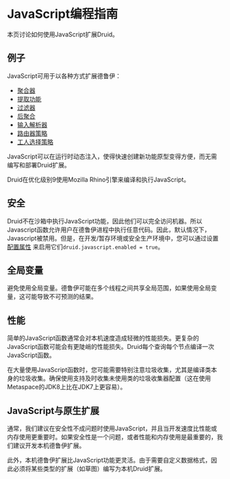 # JavaScript编程指南

本页讨论如何使用JavaScript扩展Druid。

## 例子

JavaScript可用于以各种方式扩展德鲁伊：

- [聚合器](http://druid.io/docs/0.12.3/querying/aggregations.html#javascript-aggregator)
- [提取功能](http://druid.io/docs/0.12.3/querying/dimensionspecs.html#javascript-extraction-function)
- [过滤器](http://druid.io/docs/0.12.3/querying/filters.html#javascript-filter)
- [后聚合](http://druid.io/docs/0.12.3/querying/post-aggregations.html#javascript-post-aggregator)
- [输入解析器](http://druid.io/docs/0.12.3/ingestion/data-formats.html#javascript)
- [路由器策略](http://druid.io/docs/0.12.3/development/router.html#javascript)
- [工人选择策略](http://druid.io/docs/0.12.3/configuration/indexing-service.html#javascript)

JavaScript可以在运行时动态注入，使得快速创建新功能原型变得方便，而无需编写和部署Druid扩展。

Druid在优化级别9使用Mozilla Rhino引擎来编译和执行JavaScript。

## 安全

Druid不在沙箱中执行JavaScript功能，因此他们可以完全访问机器。所以Javascript函数允许用户在德鲁伊进程中执行任意代码。因此，默认情况下，Javascript被禁用。但是，在开发/暂存环境或安全生产环境中，您可以通过设置[配置属性](http://druid.io/docs/0.12.3/configuration/index.html#javascript) 来启用它们`druid.javascript.enabled = true`。

## 全局变量

避免使用全局变量。德鲁伊可能在多个线程之间共享全局范围，如果使用全局变量，这可能导致不可预测的结果。

## 性能

简单的JavaScript函数通常会对本机速度造成轻微的性能损失。更复杂的JavaScript函数可能会有更陡峭的性能损失。Druid每个查询每个节点编译一次JavaScript函数。

在大量使用JavaScript函数时，您可能需要特别注意垃圾收集，尤其是编译类本身的垃圾收集。确保使用支持及时收集未使用类的垃圾收集器配置（这在使用Metaspace的JDK8上比在JDK7上更容易）。

## JavaScript与原生扩展

通常，我们建议在安全性不成问题时使用JavaScript，并且当开发速度比性能或内存使用更重要时。如果安全性是一个问题，或者性能和内存使用是最重要的，我们建议开发本机德鲁伊扩展。

此外，本机德鲁伊扩展比JavaScript功能更灵活。由于需要自定义数据格式，因此必须将某些类型的扩展（如草图）编写为本机Druid扩展。